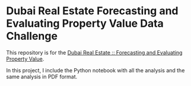 # Dubai Real Estate Forecasting and Evaluating Property Value Data Challenge

This repository is for the [Dubai Real Estate :: Forecasting and Evaluating Property Value](https://desights.ai/challenge/8).

In this project, I include the Python notebook with all the analysis and the same analysis in PDF format.


